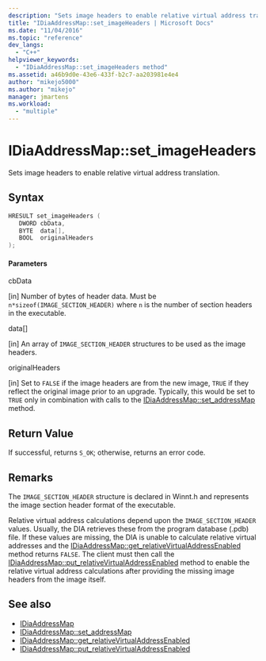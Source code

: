 ```yaml
---
description: "Sets image headers to enable relative virtual address translation."
title: "IDiaAddressMap::set_imageHeaders | Microsoft Docs"
ms.date: "11/04/2016"
ms.topic: "reference"
dev_langs:
  - "C++"
helpviewer_keywords:
  - "IDiaAddressMap::set_imageHeaders method"
ms.assetid: a46b9d0e-43e6-433f-b2c7-aa203981e4e4
author: "mikejo5000"
ms.author: "mikejo"
manager: jmartens
ms.workload:
  - "multiple"
---
```

# IDiaAddressMap::set_imageHeaders
Sets image headers to enable relative virtual address translation.

## Syntax

```C++
HRESULT set_imageHeaders ( 
   DWORD cbData,
   BYTE  data[],
   BOOL  originalHeaders
);
```

#### Parameters
 cbData

[in] Number of bytes of header data. Must be `n*sizeof(IMAGE_SECTION_HEADER)` where `n` is the number of section headers in the executable.

 data[]

[in] An array of  `IMAGE_SECTION_HEADER` structures to be used as the image headers.

 originalHeaders

[in] Set to `FALSE` if the image headers are from the new image, `TRUE` if they reflect the original image prior to an upgrade. Typically, this would be set to `TRUE` only in combination with calls to the [IDiaAddressMap::set_addressMap](../../debugger/debug-interface-access/idiaaddressmap-set-addressmap.md) method.

## Return Value
 If successful, returns `S_OK`; otherwise, returns an error code.

## Remarks
 The `IMAGE_SECTION_HEADER` structure is declared in Winnt.h and represents the image section header format of the executable.

 Relative virtual address calculations depend upon the `IMAGE_SECTION_HEADER` values. Usually, the DIA retrieves these from the program database (.pdb) file. If these values are missing, the DIA is unable to calculate relative virtual addresses and the [IDiaAddressMap::get_relativeVirtualAddressEnabled](../../debugger/debug-interface-access/idiaaddressmap-get-relativevirtualaddressenabled.md) method returns `FALSE`. The client must then call the [IDiaAddressMap::put_relativeVirtualAddressEnabled](../../debugger/debug-interface-access/idiaaddressmap-put-relativevirtualaddressenabled.md) method to enable the relative virtual address calculations after providing the missing image headers from the image itself.

## See also
- [IDiaAddressMap](../../debugger/debug-interface-access/idiaaddressmap.md)
- [IDiaAddressMap::set_addressMap](../../debugger/debug-interface-access/idiaaddressmap-set-addressmap.md)
- [IDiaAddressMap::get_relativeVirtualAddressEnabled](../../debugger/debug-interface-access/idiaaddressmap-get-relativevirtualaddressenabled.md)
- [IDiaAddressMap::put_relativeVirtualAddressEnabled](../../debugger/debug-interface-access/idiaaddressmap-put-relativevirtualaddressenabled.md)
